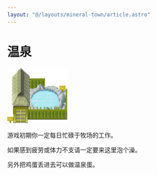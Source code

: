 ```yaml
---
layout: "@/layouts/mineral-town/article.astro"
---
```


# 温泉

![温泉](_温泉.png)

游戏初期你一定每日忙碌于牧场的工作。

如果感到疲劳或体力不支请一定要来这里泡个澡。

另外把鸡蛋丢进去可以做温泉蛋。
